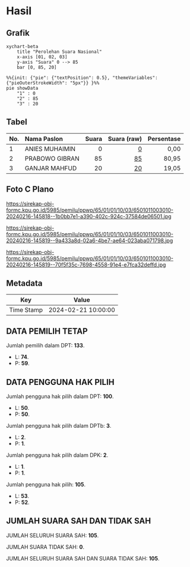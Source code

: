 # Hasil

## Grafik

```mermaid
xychart-beta
    title "Perolehan Suara Nasional"
    x-axis [01, 02, 03]
    y-axis "Suara" 0 --> 85
    bar [0, 85, 20]
```

```mermaid
%%{init: {"pie": {"textPosition": 0.5}, "themeVariables": {"pieOuterStrokeWidth": "5px"}} }%%
pie showData
    "1" : 0
    "2" : 85
    "3" : 20
```

## Tabel

| No. | Nama Paslon    | Suara | Suara (raw) | Persentase |
|:--- |:-------------- | -----:| -----------:| ----------:|
| 1   | ANIES MUHAIMIN | 0     | [0][p-1]    | 0,00       |
| 2   | PRABOWO GIBRAN | 85    | [85][p-2]   | 80,95      |
| 3   | GANJAR MAHFUD  | 20    | [20][p-3]   | 19,05      |


[p-1]: https://github.com/gigit-pemilu/pemilu-2024/blob/main/pilpres/hitung-suara/sub/65-kalimantan-utara/sub/01-bulungan/sub/01-tanjung-palas/sub/1003-tanjung-palas-hilir/sub/010-tps/sub/paslon-1.txt
[p-2]: https://github.com/gigit-pemilu/pemilu-2024/blob/main/pilpres/hitung-suara/sub/65-kalimantan-utara/sub/01-bulungan/sub/01-tanjung-palas/sub/1003-tanjung-palas-hilir/sub/010-tps/sub/paslon-2.txt
[p-3]: https://github.com/gigit-pemilu/pemilu-2024/blob/main/pilpres/hitung-suara/sub/65-kalimantan-utara/sub/01-bulungan/sub/01-tanjung-palas/sub/1003-tanjung-palas-hilir/sub/010-tps/sub/paslon-3.txt

## Foto C Plano

https://sirekap-obj-formc.kpu.go.id/5985/pemilu/ppwp/65/01/01/10/03/6501011003010-20240216-145818--1b0bb7e1-a390-402c-924c-37584de06501.jpg

https://sirekap-obj-formc.kpu.go.id/5985/pemilu/ppwp/65/01/01/10/03/6501011003010-20240216-145819--9a433a8d-02a6-4be7-ae64-023aba071798.jpg

https://sirekap-obj-formc.kpu.go.id/5985/pemilu/ppwp/65/01/01/10/03/6501011003010-20240216-145819--70f5f35c-7698-4558-91e4-e7fca32deffd.jpg


## Metadata

| Key        | Value               |
| ---------- | ------------------- |
| Time Stamp | 2024-02-21 10:00:00 |


## DATA PEMILIH TETAP

Jumlah pemilih dalam DPT: **133**.
 * L: **74**.
 * P: **59**.

## DATA PENGGUNA HAK PILIH

Jumlah pengguna hak pilih dalam DPT: **100**.
 * L: **50**.
 * P: **50**.

Jumlah pengguna hak pilih dalam DPTb: **3**.
 * L: **2**.
 * P: **1**.

Jumlah pengguna hak pilih dalam DPK: **2**.
 * L: **1**.
 * P: **1**.

Jumlah pengguna hak pilih: **105**.
 * L: **53**.
 * P: **52**.

## JUMLAH SUARA SAH DAN TIDAK SAH

JUMLAH SELURUH SUARA SAH: **105**.

JUMLAH SUARA TIDAK SAH: **0**.

JUMLAH SELURUH SUARA SAH DAN SUARA TIDAK SAH: **105**.


